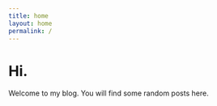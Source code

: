 ```yaml
---
title: home
layout: home
permalink: /
---
```


# Hi.

Welcome to my blog. You will find some random posts here.
